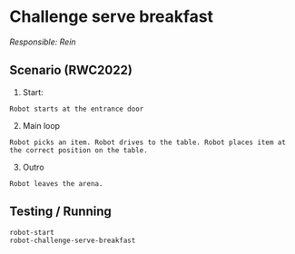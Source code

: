# Challenge serve breakfast

_Responsible: Rein_

## Scenario (RWC2022)

1. Start:

```
Robot starts at the entrance door
```

2. Main loop

```
Robot picks an item. Robot drives to the table. Robot places item at the correct position on the table.
```

3. Outro

```
Robot leaves the arena.
```

## Testing / Running

```
robot-start
robot-challenge-serve-breakfast
```
